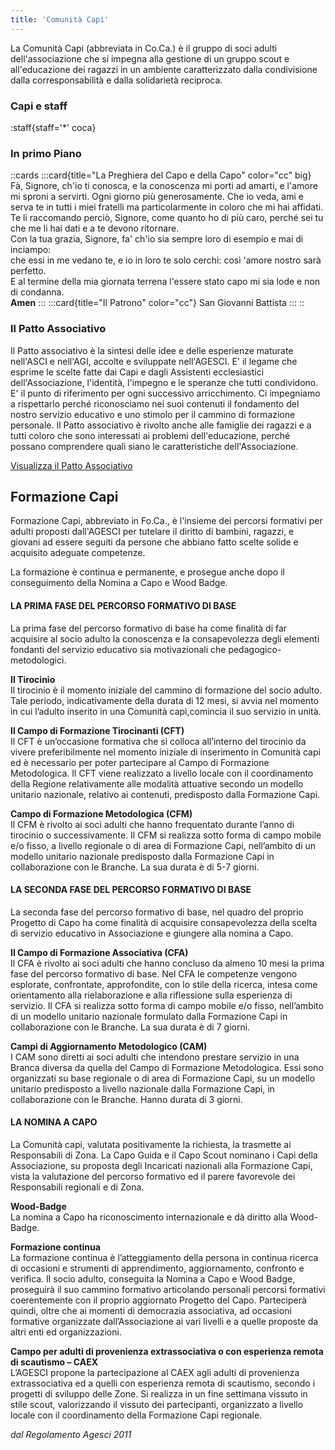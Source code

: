 ```yaml
---
title: 'Comunità Capi'
---
```


La Comunità Capi (abbreviata in Co.Ca.) è il gruppo di soci adulti dell'associazione che si impegna alla gestione di un gruppo scout e all'educazione dei ragazzi in un ambiente caratterizzato dalla condivisione dalla corresponsabilità e dalla solidarietà reciproca.

### Capi e staff

:staff{staff='*' coca}

### In primo Piano

::cards
:::card{title="La Preghiera del Capo e della Capo" color="cc" big}
Fà, Signore, ch'io ti conosca, e la conoscenza mi porti ad amarti, e l'amore mi sproni a servirti. Ogni giorno più generosamente. Che io veda, ami e serva te in tutti i miei fratelli ma particolarmente in coloro che mi hai affidati. Te li raccomando perciò, Signore, come quanto ho di più caro, perché sei tu che me li hai dati e a te devono ritornare.  
Con la tua grazia, Signore, fa' ch'io sia sempre loro di esempio e mai di inciampo:  
che essi in me vedano te, e io in loro te solo cerchi: così 'amore nostro sarà perfetto.  
E al termine della mia giornata terrena l'essere stato capo mi sia lode e non di condanna.  
__Amen__
:::
:::card{title="Il Patrono" color="cc"}
San Giovanni Battista
:::
::


### Il Patto Associativo

Il Patto associativo è la sintesi delle idee e delle esperienze maturate nell'ASCI e nell'AGI, accolte e sviluppate nell'AGESCI.
E' il legame che esprime le scelte fatte dai Capi e dagli Assistenti ecclesiastici dell'Associazione, l'identità, l'impegno e le speranze che tutti condividono. E' il punto di riferimento per ogni successivo arricchimento.
Ci impegniamo a rispettarlo perché riconosciamo nei suoi contenuti il fondamento del nostro servizio educativo e uno stimolo per il cammino di formazione personale.
Il Patto associativo è rivolto anche alle famiglie dei ragazzi e a tutti coloro che sono interessati ai problemi dell'educazione, perché possano comprendere quali siano le caratteristiche dell'Associazione.


 [Visualizza il Patto Associativo](https://www.agesci.it/?wpfb_dl=2082)

## Formazione Capi 

Formazione Capi, abbreviato in Fo.Ca., è l'insieme dei percorsi formativi per adulti proposti dall'AGESCI per tutelare il diritto di bambini, ragazzi, e giovani ad essere seguiti da persone che abbiano fatto scelte solide e acquisito adeguate competenze.

La formazione è continua e permanente, e prosegue anche dopo il conseguimento della Nomina a Capo e Wood Badge.

#### LA PRIMA FASE DEL PERCORSO FORMATIVO DI BASE
La prima fase del percorso formativo di base ha come finalità di far acquisire al socio adulto la conoscenza e la consapevolezza degli elementi fondanti del servizio educativo sia motivazionali che pedagogico-metodologici.

**Il Tirocinio**  
Il tirocinio è il momento iniziale del cammino di formazione del socio adulto.
Tale periodo, indicativamente della durata di 12 mesi, si avvia nel momento in cui l’adulto inserito in una Comunità capi,comincia il suo servizio in unità.

**Il Campo di Formazione Tirocinanti (CFT)**  
Il CFT è un’occasione formativa che si colloca all’interno del tirocinio da vivere preferibilmente nel momento iniziale di inserimento in Comunità capi ed è necessario per poter partecipare al Campo di Formazione Metodologica.
Il CFT viene realizzato a livello locale con il coordinamento della Regione relativamente alle modalità attuative secondo un modello unitario nazionale, relativo ai contenuti, predisposto dalla Formazione Capi.

**Campo di Formazione Metodologica (CFM)**  
Il CFM è rivolto ai soci adulti che hanno frequentato durante l’anno di tirocinio o successivamente.
Il CFM si realizza sotto forma di campo mobile e/o fisso, a livello regionale o di area di Formazione Capi, nell’ambito di un modello unitario nazionale predisposto dalla Formazione Capi in collaborazione con le Branche.
La sua durata è di 5-7 giorni.

#### LA SECONDA FASE DEL PERCORSO FORMATIVO DI BASE

La seconda fase del percorso formativo di base, nel quadro del proprio Progetto di Capo ha come finalità di acquisire consapevolezza della scelta di servizio educativo in Associazione e giungere alla nomina a Capo.

**Il Campo di Formazione Associativa (CFA)**  
Il CFA è rivolto ai soci adulti che hanno concluso da almeno 10 mesi la prima fase del percorso formativo di base. Nel CFA le competenze vengono esplorate, confrontate, approfondite, con lo stile della ricerca, intesa come orientamento alla rielaborazione e alla riflessione sulla esperienza di servizio.
Il CFA si realizza sotto forma di campo mobile e/o fisso, nell’ambito di un modello unitario nazionale formulato dalla Formazione Capi in collaborazione con le Branche.
La sua durata è di 7 giorni.

**Campi di Aggiornamento Metodologico (CAM)**  
I CAM sono diretti ai soci adulti che intendono prestare servizio in una Branca diversa da quella del Campo di Formazione Metodologica.
Essi sono organizzati su base regionale o di area di Formazione Capi, su un modello unitario predisposto a livello nazionale dalla Formazione Capi, in collaborazione con le Branche.
Hanno durata di 3 giorni.

#### LA NOMINA A CAPO  

La Comunità capi, valutata positivamente la richiesta, la trasmette ai Responsabili di Zona.
La Capo Guida e il Capo Scout nominano i Capi della Associazione, su proposta degli Incaricati nazionali alla Formazione Capi, vista la valutazione del percorso formativo ed il parere favorevole dei Responsabili regionali e di Zona.

**Wood-Badge**  
La nomina a Capo ha riconoscimento internazionale e dà diritto alla Wood-Badge.

**Formazione continua**  
La formazione continua è l’atteggiamento della persona in continua ricerca di occasioni e strumenti di apprendimento, aggiornamento, confronto e verifica.
Il socio adulto, conseguita la Nomina a Capo e Wood Badge, proseguirà il suo cammino formativo articolando personali percorsi formativi coerentemente con il proprio aggiornato Progetto del Capo. Parteciperà quindi, oltre che ai momenti di democrazia associativa, ad occasioni formative organizzate dall’Associazione ai vari livelli e a quelle proposte da altri enti ed organizzazioni.

**Campo per adulti di provenienza extrassociativa o con esperienza remota di scautismo – CAEX**  
L’AGESCI propone la partecipazione al CAEX agli adulti di provenienza extrassociativa ed a quelli con esperienza remota di scautismo, secondo i progetti di sviluppo delle Zone.
Si realizza in un fine settimana vissuto in stile scout, valorizzando il vissuto dei partecipanti, organizzato a livello locale con il coordinamento della Formazione Capi regionale.

_dal Regolamento Agesci 2011_